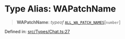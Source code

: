 # Type Alias: WAPatchName

> **WAPatchName**: *typeof* [`ALL_WA_PATCH_NAMES`](../variables/ALL_WA_PATCH_NAMES.md)\[`number`\]

Defined in: [src/Types/Chat.ts:27](https://github.com/WhiskeySockets/Baileys/blob/2fdabb7f387029b680a2c5e056c7022c25b0f110/src/Types/Chat.ts#L27)
